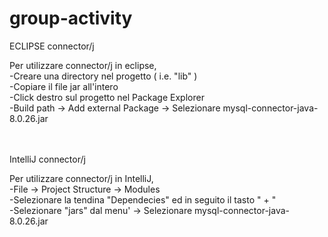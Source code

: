 # group-activity


ECLIPSE connector/j

Per utilizzare connector/j in eclipse,<br />
  -Creare una directory nel progetto ( i.e. "lib" )<br />
  -Copiare il file jar all'intero<br />
  -Click destro sul progetto nel Package Explorer<br />
  -Build path -> Add external Package -> Selezionare mysql-connector-java-8.0.26.jar<br />
  <br /><br />
  
IntelliJ connector/j<br />
  
Per utilizzare connector/j in IntelliJ,<br />
  -File -> Project Structure -> Modules<br />
  -Selezionare la tendina "Dependecies" ed in seguito il tasto " + "<br />
  -Selezionare "jars" dal menu' -> Selezionare mysql-connector-java-8.0.26.jar<br />
